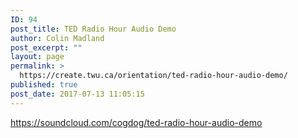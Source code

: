 ```yaml
---
ID: 94
post_title: TED Radio Hour Audio Demo
author: Colin Madland
post_excerpt: ""
layout: page
permalink: >
  https://create.twu.ca/orientation/ted-radio-hour-audio-demo/
published: true
post_date: 2017-07-13 11:05:15
---
```

https://soundcloud.com/cogdog/ted-radio-hour-audio-demo

&nbsp;